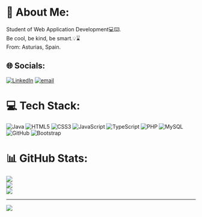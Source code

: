 # 💫 About Me:
Student of Web Application Development💻⌨️.<br>Be cool, be kind, be smart.💡⌛<br>From: Asturias, Spain.


## 🌐 Socials:
[![LinkedIn](https://img.shields.io/badge/LinkedIn-%230077B5.svg?logo=linkedin&logoColor=white)](https://linkedin.com/in/Marcos_Magadán_Rodríguez) [![email](https://img.shields.io/badge/Email-D14836?logo=gmail&logoColor=white)](mailto:Leapbs2017@gmail.com)

# 💻 Tech Stack:
![Java](https://img.shields.io/badge/java-%23ED8B00.svg?style=for-the-badge&logo=openjdk&logoColor=white) ![HTML5](https://img.shields.io/badge/html5-%23E34F26.svg?style=for-the-badge&logo=html5&logoColor=white) ![CSS3](https://img.shields.io/badge/css3-%231572B6.svg?style=for-the-badge&logo=css3&logoColor=white) ![JavaScript](https://img.shields.io/badge/javascript-%23323330.svg?style=for-the-badge&logo=javascript&logoColor=%23F7DF1E) ![TypeScript](https://img.shields.io/badge/typescript-%23007ACC.svg?style=for-the-badge&logo=typescript&logoColor=white) ![PHP](https://img.shields.io/badge/php-%23777BB4.svg?style=for-the-badge&logo=php&logoColor=white) ![MySQL](https://img.shields.io/badge/mysql-4479A1.svg?style=for-the-badge&logo=mysql&logoColor=white) ![GitHub](https://img.shields.io/badge/github-%23121011.svg?style=for-the-badge&logo=github&logoColor=white) ![Bootstrap](https://img.shields.io/badge/bootstrap-%238511FA.svg?style=for-the-badge&logo=bootstrap&logoColor=white)
# 📊 GitHub Stats:
![](https://github-readme-stats.vercel.app/api?username=NubeUwU&theme=gruvbox&hide_border=false&include_all_commits=true&count_private=true)<br/>
![](https://nirzak-streak-stats.vercel.app/?user=NubeUwU&theme=gruvbox&hide_border=false)<br/>
![](https://github-readme-stats.vercel.app/api/top-langs/?username=NubeUwU&theme=gruvbox&hide_border=false&include_all_commits=true&count_private=true&layout=compact)

---
[![](https://visitcount.itsvg.in/api?id=NubeUwU&icon=9&color=0)](https://visitcount.itsvg.in)
